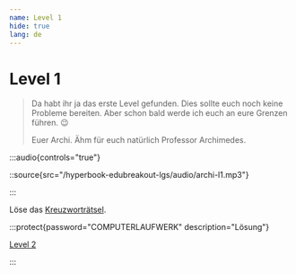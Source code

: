 ```yaml
---
name: Level 1
hide: true
lang: de
---
```


# Level 1

> Da habt ihr ja das erste Level gefunden. Dies sollte euch noch keine Probleme bereiten. Aber schon bald werde ich euch an eure Grenzen führen. 😉
> 
> Euer Archi. Ähm für euch natürlich Professor Archimedes.

:::audio{controls="true"}

::source{src="/hyperbook-edubreakout-lgs/audio/archi-l1.mp3"}

:::

Löse das [Kreuzworträtsel](https://puzzel.org/de/crossword/play?p=-NXlIz3wkTWgk49YMXVq).

:::protect{password="COMPUTERLAUFWERK" description="Lösung"}

[Level 2](/nmcxvnwiejw-l2)

:::
